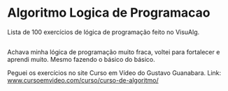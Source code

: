 # Algoritmo   Logica de Programacao
Lista de 100 exercícios de lógica de programação feito no VisuAlg.

##

Achava minha lógica de programação muito fraca, voltei para fortalecer e aprendi muito.
Mesmo fazendo o básico do básico.

Peguei os exercícios no site Curso em Vídeo do Gustavo Guanabara.
Link: www.cursoemvideo.com/curso/curso-de-algoritmo/
